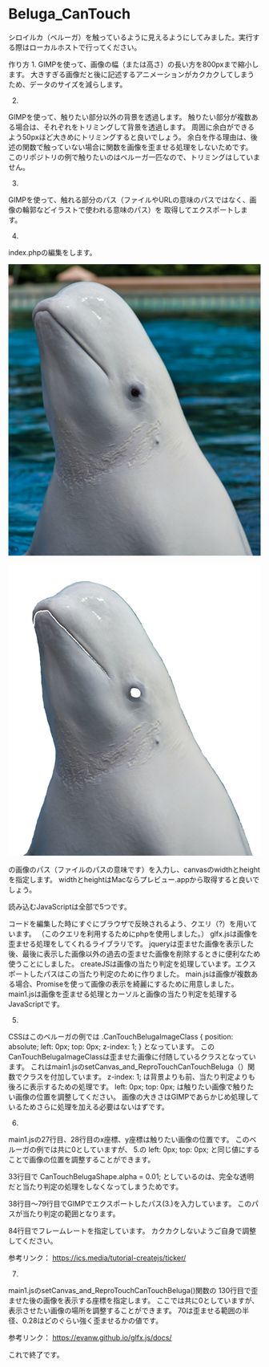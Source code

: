 # Beluga_CanTouch
シロイルカ（ベルーガ）を触っているように見えるようにしてみました。実行する際はローカルホストで行ってください。

作り方
1.
GIMPを使って、画像の幅（または高さ）の長い方を800pxまで縮小します。
大きすぎる画像だと後に記述するアニメーションがカクカクしてしまうため、データのサイズを減らします。

2.
GIMPを使って、触りたい部分以外の背景を透過します。
触りたい部分が複数ある場合は、それぞれをトリミングして背景を透過します。
周囲に余白ができるよう50pxほど大きめにトリミングすると良いでしょう。
余白を作る理由は、後述の関数で触っていない場合に関数を画像を歪ませる処理をしないためです。
このリポジトリの例で触りたいのはベルーガ一匹なので、トリミングはしていません。

3.
GIMPを使って、触れる部分のパス（ファイルやURLの意味のパスではなく、画像の輪郭などイラストで使われる意味のパス）を
取得してエクスポートします。

4.
index.phpの編集をします。
<div class="wrapper">
  <img id="background" src="./images/background/Beluga.png" />
      
  <canvas id ="CanTouchBeluga" width="694" height="800"></canvas>
  <img id="CanTouchBelugaImage" src="./images/canTouch/CanTouchBeluga.png" alt="">
</div>
の画像のパス（ファイルのパスの意味です）を入力し、canvasのwidthとheightを指定します。
widthとheightはMacならプレビュー.appから取得すると良いでしょう。

読み込むJavaScriptは全部で5つです。
<script src="./js/glfx.js"></script>
<script src="./js/jquery.js"></script>
<script src="https://code.createjs.com/1.0.0/createjs.min.js"></script>
<script src="./js/main.js?<?php echo date('Ymd-His'); ?>"></script>
<script src="./js/main1.js?<?php echo date('Ymd-His'); ?>"></script>
コードを編集した時にすぐにブラウザで反映されるよう、クエリ（?<?php ~ ?>）を用いています。
（このクエリを利用するためにphpを使用しました。）
glfx.jsは画像を歪ませる処理をしてくれるライブラリです。
jqueryは歪ませた画像を表示した後、最後に表示した画像以外の過去の歪ませた画像を削除するときに便利なため
使うことにしました。
createJSは画像の当たり判定を処理しています。エクスポートしたパスはこの当たり判定のために作りました。
main.jsは画像が複数ある場合、Promiseを使って画像の表示を綺麗にするために用意しました。
main1.jsは画像を歪ませる処理とカーソルと画像の当たり判定を処理するJavaScriptです。

5.
CSSはこのベルーガの例では
.CanTouchBelugaImageClass {
  position: absolute;
  left: 0px;
  top: 0px;
  z-index: 1;
}
となっています。
このCanTouchBelugaImageClassは歪ませた画像に付随しているクラスとなっています。
これはmain1.jsのsetCanvas_and_ReproTouchCanTouchBeluga（）関数でクラスを付加しています。
z-index: 1;
は背景よりも前、当たり判定よりも後ろに表示するための処理です。
left: 0px;
top: 0px;
は触りたい画像で触りたい画像の位置を調整してください。
画像の大きさはGIMPであらかじめ処理しているためさらに処理を加える必要はないはずです。

6.
main1.jsの27行目、28行目のx座標、y座標は触りたい画像の位置です。
このベルーガの例では共に0としていますが、
5.の
left: 0px;
top: 0px;
と同じ値にすることで画像の位置を調整することができます。

33行目で
CanTouchBelugaShape.alpha = 0.01;
としているのは、完全な透明だと当たり判定の処理をしなくなってしまうためです。

38行目〜79行目でGIMPでエクスポートしたパス(3.)を入力しています。
このパスが当たり判定の範囲となります。

84行目でフレームレートを指定しています。
カクカクしないようご自身で調整してください。

参考リンク： https://ics.media/tutorial-createjs/ticker/

7.
main1.jsのsetCanvas_and_ReproTouchCanTouchBeluga()関数の
130行目で歪ませた後の画像を表示する座標を指定します。
ここでは共に0としていますが、表示させたい画像の場所を調整することができます。
70は歪ませる範囲の半径、0.28はどのぐらい強く歪ませるかの値です。

参考リンク： https://evanw.github.io/glfx.js/docs/

これで終了です。






